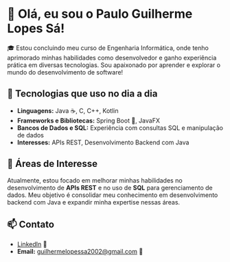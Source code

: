 # 👋 Olá, eu sou o Paulo Guilherme Lopes Sá!

🎓 Estou concluindo meu curso de Engenharia Informática, onde tenho aprimorado minhas habilidades como desenvolvedor e ganho experiência prática em diversas tecnologias. Sou apaixonado por aprender e explorar o mundo do desenvolvimento de software!

## 🚀 Tecnologias que uso no dia a dia
- **Linguagens:** Java ☕, C, C++, Kotlin
- **Frameworks e Bibliotecas:** Spring Boot 🌱, JavaFX
- **Bancos de Dados e SQL:** Experiência com consultas SQL e manipulação de dados
- **Interesses:** APIs REST, Desenvolvimento Backend com Java

## 🌱 Áreas de Interesse
Atualmente, estou focado em melhorar minhas habilidades no desenvolvimento de **APIs REST** e no uso de **SQL** para gerenciamento de dados. Meu objetivo é consolidar meu conhecimento em desenvolvimento backend com Java e expandir minha expertise nessas áreas.

## 📫 Contato
- [LinkedIn](https://www.linkedin.com/in/guilherme-s%C3%A1-a5829b333/) 💼
- **Email:** guilhermelopessa2002@gmail.com 📧
